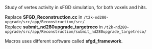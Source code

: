 Study of vertes activity in sFGD simulation, for both voxels and hits.

Replace **SFGD_Reconstruction.cc** in `/t2k-nd280-upgrade/src/app/Reconstruction/src/` </br>
Replace **submit_nd280upgrade_targetreco** in `/t2k-nd280-upgrade/src/app/Reconstruction/submit_nd280upgrade_targetreco/` </br>


Macros uses different software called **sfgd_framework**.
